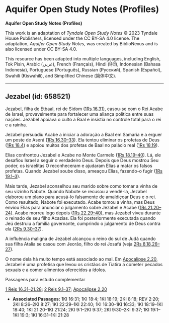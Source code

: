 # Aquifer Open Study Notes (Profiles)

**Aquifer Open Study Notes (Profiles)**

This work is an adaptation of *Tyndale Open Study Notes* © 2023 Tyndale House Publishers, licensed under the CC BY\-SA 4\.0 license. The adaptation, *Aquifer Open Study Notes*, was created by BiblioNexus and is also licensed under CC BY\-SA 4\.0\.

This resource has been adapted into multiple languages, including English, Tok Pisin, Arabic (عربي), French (Français), Hindi (हिंदी), Indonesian (Bahasa Indonesia), Portuguese (Português), Russian (Русский), Spanish (Español), Swahili (Kiswahili), and Simplified Chinese (简体中文).



--------------------------------

## Jezabel (id: 658521)

Jezabel, filha de Etbaal, rei de Sidom ([1Rs 16\.31](https://ref.ly/1Kgs16:31)), casou\-se com o Rei Acabe de Israel, provavelmente para fortalecer uma aliança política entre suas nações. Jezabel apoiava o culto a Baal e insistia no controle total para o rei e a rainha.

Jezabel persuadiu Acabe a iniciar a adoração a Baal em Samaria e a erguer um poste de Aserá ([1Rs 16\.30–33](https://ref.ly/1Kgs16:30-1Kgs16:33)). Ela tentou eliminar os profetas de Deus ([1Rs 18\.4](https://ref.ly/1Kgs18:4)) e apoiou muitos dos profetas de Baal no palácio real ([1Rs 18\.19](https://ref.ly/1Kgs18:19)).

Elias confrontou Jezabel e Acabe no Monte Carmelo ([1Rs 18\.19–40](https://ref.ly/1Kgs18:19-1Kgs18:40)). Lá, ele desafiou Israel a seguir o verdadeiro Deus. Depois que Deus mostrou Seu poder, os israelitas O reconheceram e ajudaram Elias a matar os falsos profetas. Quando Jezabel soube disso, ameaçou Elias, fazendo\-o fugir ([1Rs 19\.1–3](https://ref.ly/1Kgs19:1-1Kgs19:3)).

Mais tarde, Jezabel aconselhou seu marido sobre como tomar a vinha de seu vizinho Nabote. Quando Nabote se recusou a vendê\-la, Jezabel elaborou um plano para acusá\-lo falsamente de amaldiçoar Deus e o rei. Como resultado, Nabote foi executado. Acabe tomou a vinha, mas Deus enviou Elias para anunciar o julgamento sobre Jezabel e Acabe ([1Rs 21\.20–24](https://ref.ly/1Kgs21:20-1Kgs21:24)). Acabe morreu logo depois ([1Rs 22\.29–40](https://ref.ly/1Kgs22:29-1Kgs22:40)), mas Jezabel viveu durante o reinado de seu filho Acazias. Ela foi posteriormente executada quando Jeú destruiu a família governante, cumprindo o julgamento de Deus contra ela ([2Rs 9\.30–37](https://ref.ly/2Kgs9:30-2Kgs9:37)).

A influência maligna de Jezabel alcançou o reino do sul de Judá quando sua filha Atalia se casou com Jeorão, filho do rei Josafá (veja [2Rs 8\.18](https://ref.ly/2Kgs8:18),[26–27](https://ref.ly/2Kgs8:26-2Kgs8:27)).

O nome dela há muito tempo está associado ao mal. Em [Apocalipse 2\.20](https://ref.ly/Rev2:20), Jezabel é uma profetisa que levou os cristãos de Tiatira a cometer pecados sexuais e a comer alimentos oferecidos a ídolos.

Passagens para estudo complementar

[1 Reis 16\.31–21\.28](https://ref.ly/1Kgs16:31-1Kgs21:28); [2 Reis 9\.1–37](https://ref.ly/2Kgs9:1-2Kgs9:37); [Apocalipse 2\.20](https://ref.ly/Rev2:20)

* **Associated Passages:** 1KI 16:31; 1KI 18:4; 1KI 18:19; 2KI 8:18; REV 2:20; 2KI 8:26–2KI 8:27; 1KI 22:29–1KI 22:40; 1KI 16:30–1KI 16:33; 1KI 18:19–1KI 18:40; 1KI 21:20–1KI 21:24; 2KI 9:1–2KI 9:37; 2KI 9:30–2KI 9:37; 1KI 19:1–1KI 19:3; 1KI 16:31–1KI 21:28

